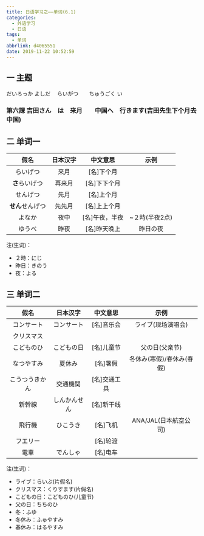 ```yaml
---
title: 日语学习之——单词(6.1)
categories:
  - 外语学习
  - 日语
tags:
  - 单词
abbrlink: d4065551
date: 2019-11-22 10:52:59
---
```

## 一 主题

だいろっか   よしだ　					らいがつ　　ちゅうごく	い

<h3>第六課 吉田さん　は　来月　　中国へ　行きます(吉田先生下个月去中国)</h3>
<!--more-->

## 二 单词一

|       假名       | 日本汉字 |    中文意思    |      示例      |
| :--------------: | :------: | :------------: | :------------: |
|     らいげつ     |   来月   |   [名]下个月   |                |
|  **さ**らいげつ  |  再来月  |  [名]下下个月  |                |
|     せんげつ     |   先月   |   [名]上个月   |                |
| **せん**せんげつ |  先先月  |  [名]上上个月  |                |
|      よなか      |   夜中   | [名]午夜，半夜 | ~２時(半夜2点) |
|      ゆうべ      |   昨夜   |  [名]昨天晚上  |    昨日の夜    |

注(生词)：  

*  ２時：にじ
* 昨日：きのう
* 夜：よる

## 三 单词二

|      假名      |   日本汉字   |   中文意思   |           示例            |
| :------------: | :----------: | :----------: | :-----------------------: |
|   コンサート   |  コンサート  |  [名]音乐会  |    ライブ(现场演唱会)     |
|   クリスマス   |              |              |                           |
|   こどものひ   |  こどもの日  |  [名]儿童节  |      父の日(父亲节)       |
|   なつやすみ   |    夏休み    |   [名]暑假   | 冬休み(寒假)/春休み(春假) |
| こうつうきかん |   交通機関   | [名]交通工具 |                           |
|     新幹線     | しんかんせん |  [名]新干线  |                           |
|     飛行機     |   ひこうき   |   [名]飞机   |   ANA/JAL(日本航空公司)   |
|    フエリー    |              |   [名]轮渡   |                           |
|      電車      |   でんしゃ   |   [名]电车   |                           |


注(生词)：  

* ライブ：らいぶ(片假名)
* クリスマス：くりすます(片假名)
* こどもの日：こどものひ(儿童节)
* 父の日：ちちのひ
* 冬：ふゆ
* 冬休み：ふゅやすみ
* 春休み：はるやすみ

